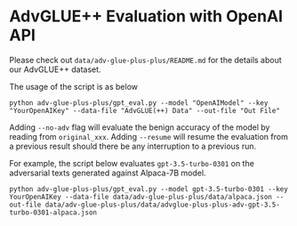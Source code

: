 # AdvGLUE++ Evaluation with OpenAI API

Please check out `data/adv-glue-plus-plus/README.md` for the details about our AdvGLUE++ dataset.

The usage of the script is as below

```shell
python adv-glue-plus-plus/gpt_eval.py --model "OpenAIModel" --key "YourOpenAIKey" --data-file "AdvGLUE(++) Data" --out-file "Out File"
```
Adding `--no-adv` flag will evaluate the benign accuracy of the model by reading from `original_xxx`. Adding `--resume` will resume the evaluation from a previous result should there be any interruption to a previous run.

For example, the script below evaluates `gpt-3.5-turbo-0301` on the adversarial texts generated against Alpaca-7B model.

```shell
python adv-glue-plus-plus/gpt_eval.py --model gpt-3.5-turbo-0301 --key YourOpenAIKey --data-file data/adv-glue-plus-plus/data/alpaca.json --out-file data/adv-glue-plus-plus/data/advglue-plus-plus-adv-gpt-3.5-turbo-0301-alpaca.json
```
